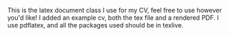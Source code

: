 This is the latex document class I use for my CV, feel free to use however you'd like! I added an example cv, both the tex file and a rendered PDF. I use pdflatex, and all the packages used should be in texlive.
